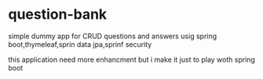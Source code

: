 # question-bank

simple dummy app for CRUD questions and answers usig spring boot,thymeleaf,sprin data jpa,sprinf security


this application need more enhancment but i make it just to play woth spring boot
